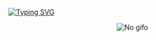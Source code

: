 [![Typing SVG](https://readme-typing-svg.demolab.com?font=Fira+Code&weight=600&size=40&pause=1000&color=4C1F97&center=true&vCenter=true&random=true&width=640&height=360&lines=Disconnected401)](https://git.io/typing-svg)

<p align="center">
  <img src="https://c.tenor.com/QlNFyWLCE4YAAAAd/guts-berserk.gif" alt="No gifo">
</p>
